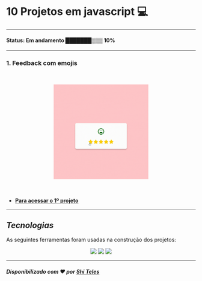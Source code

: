 # 10 Projetos em javascript :computer:

---
#### Status: Em andamento ███████▒▒▒ 10%

---

### 1. Feedback com emojis
<br />
<p align="center"> <img src="./assets/avaliacao-emoji.gif"  width ="50%"> </p>
<br />

* **[Para acessar o 1º projeto](https://shiteles.github.io/10-Projetos-Javascript/AvaliacaoEmoji/)**

---
##  *Tecnologias*

As seguintes ferramentas foram usadas na construção dos projetos:

<p align="center">
   
  <img  src="https://img.shields.io/badge/javascript-%23323330.svg?style=for-the-badge&logo=javascript&logoColor=%23F7DF1E"/>
  <img  src="https://img.shields.io/badge/html5-%23E34F26.svg?style=for-the-badge&logo=html5&logoColor=white"/>
  <img  src="https://img.shields.io/badge/css3-%231572B6.svg?style=for-the-badge&logo=css3&logoColor=white"/>
</p>

---

 ##### Disponibilizado com :heart: por [Shi Teles](https://www.linkedin.com/in/shirleneteles/)